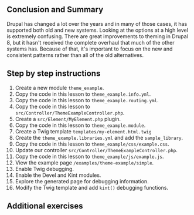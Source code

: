 <!--
{
"name" : "drupal-8-theme-lab",
"version" : "0.0.1",
"title" : "Lesson 9.6 - Labs and other information",
"description" : "Labs and other information",
"freshnessDate" : 2015-12-11,
"homepage" : "https://docs.acquia.com/articles/drupal-8-theme-lab",
"canonicalSource" : "https://docs.acquia.com/articles/drupal-8-theme-lab",
"license" : "CC BY-SA"
}
-->

## Conclusion and Summary

Drupal has changed a lot over the years and in many of those cases, it has supported both old and new systems. Looking at the options at a high level is extremely confusing. There are great improvements to theming in Drupal 8, but it hasn't received the complete overhaul that much of the other systems has. Because of that, it's important to focus on the new and consistent patterns rather than all of the old alternatives.

<!-- @section -->

## Step by step instructions

1.  Create a new module `theme_example`.
2.  Copy the code in this lesson to `theme_example.info.yml`.
3.  Copy the code in this lesson to `theme_example.routing.yml`.
4.  Copy the code in this lesson to `src/Controller/ThemeExampleController.php`.
5.  Create a `src/Element/MyElement.php` plugin.
6.  Copy the code in this lesson to `theme_example.module`.
7.  Create a Twig template `templates/my-element.html.twig`
8.  Create the `theme_example.libraries.yml` and add the `sample_library`.
9.  Copy the code in this lesson to `theme_example/css/example.css`.
10.  Update our controller `src/Controller/ThemeExampleController.php`.
11.  Copy the code in this lesson to `theme_example/js/example.js`.
12.  View the example page `/examples/theme-example/simple`.
13.  Enable Twig debugging.
14.  Enable the Devel and Kint modules.
15.  Explore the generated page for debugging information.
16.  Modify the Twig template and add `kint()` debugging functions.

<!-- @task, "text" : "Make sure you have done everything listed above. Go back and correct yourself in case you missed something." -->

<!-- @section -->

## Additional exercises

<!-- @task, "text" : "Improve the look of the returned nodes by adding helpful HTML to the Twig file and css of your choice." -->
<!-- @task, "text" : "Define three additional variables to inject into the Twig template. Use the variables in the template file." -->
<!-- @task, "text" : "Modify a variable with at least one [filter](http://twig.sensiolabs.org/doc/filters/index.html) and one [function](http://twig.sensiolabs.org/doc/functions/index.html)." -->
<!-- @task, "text" : "Use escaping to ignore the second variable that you set above." -->

